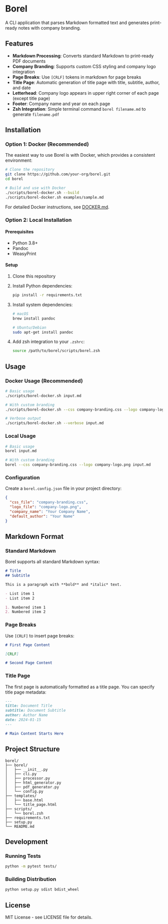 # Borel

A CLI application that parses Markdown formatted text and generates print-ready notes with company branding.

## Features

- **Markdown Processing**: Converts standard Markdown to print-ready PDF documents
- **Company Branding**: Supports custom CSS styling and company logo integration
- **Page Breaks**: Use `[CRLF]` tokens in markdown for page breaks
- **Title Page**: Automatic generation of title page with title, subtitle, author, and date
- **Letterhead**: Company logo appears in upper right corner of each page (except title page)
- **Footer**: Company name and year on each page
- **Zsh Integration**: Simple terminal command `borel filename.md` to generate `filename.pdf`

## Installation

### Option 1: Docker (Recommended)

The easiest way to use Borel is with Docker, which provides a consistent environment:

```bash
# Clone the repository
git clone https://github.com/your-org/borel.git
cd borel

# Build and use with Docker
./scripts/borel-docker.sh --build
./scripts/borel-docker.sh examples/sample.md
```

For detailed Docker instructions, see [DOCKER.md](DOCKER.md).

### Option 2: Local Installation

#### Prerequisites

- Python 3.8+
- Pandoc
- WeasyPrint

#### Setup

1. Clone this repository
2. Install Python dependencies:
   ```bash
   pip install -r requirements.txt
   ```

3. Install system dependencies:
   ```bash
   # macOS
   brew install pandoc
   
   # Ubuntu/Debian
   sudo apt-get install pandoc
   ```

4. Add zsh integration to your `.zshrc`:
   ```bash
   source /path/to/borel/scripts/borel.zsh
   ```

## Usage

### Docker Usage (Recommended)

```bash
# Basic usage
./scripts/borel-docker.sh input.md

# With custom branding
./scripts/borel-docker.sh --css company-branding.css --logo company-logo.png input.md

# Verbose output
./scripts/borel-docker.sh --verbose input.md
```

### Local Usage

```bash
# Basic usage
borel input.md

# With custom branding
borel --css company-branding.css --logo company-logo.png input.md
```

### Configuration

Create a `borel.config.json` file in your project directory:

```json
{
  "css_file": "company-branding.css",
  "logo_file": "company-logo.png",
  "company_name": "Your Company Name",
  "default_author": "Your Name"
}
```

## Markdown Format

### Standard Markdown

Borel supports all standard Markdown syntax:

```markdown
# Title
## Subtitle

This is a paragraph with **bold** and *italic* text.

- List item 1
- List item 2

1. Numbered item 1
2. Numbered item 2
```

### Page Breaks

Use `[CRLF]` to insert page breaks:

```markdown
# First Page Content

[CRLF]

# Second Page Content
```

### Title Page

The first page is automatically formatted as a title page. You can specify title page metadata:

```markdown
---
title: Document Title
subtitle: Document Subtitle
author: Author Name
date: 2024-01-15
---

# Main Content Starts Here
```

## Project Structure

```
borel/
├── borel/
│   ├── __init__.py
│   ├── cli.py
│   ├── processor.py
│   ├── html_generator.py
│   ├── pdf_generator.py
│   └── config.py
├── templates/
│   ├── base.html
│   └── title_page.html
├── scripts/
│   └── borel.zsh
├── requirements.txt
├── setup.py
└── README.md
```

## Development

### Running Tests

```bash
python -m pytest tests/
```

### Building Distribution

```bash
python setup.py sdist bdist_wheel
```

## License

MIT License - see LICENSE file for details. 